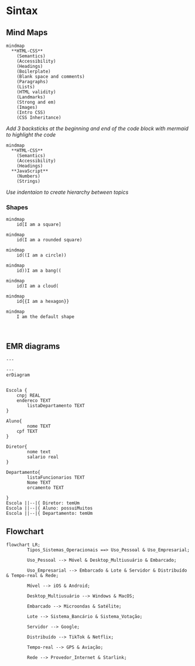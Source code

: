 # Sintax

## Mind Maps

```
mindmap
  **HTML-CSS**
    (Semantics)
    (Accessibility)
    (Headings)
    (Boilerplate)
    (Blank space and comments)
    (Paragraphs)
    (Lists)
    (HTML validity)
    (Landmarks)
    (Strong and em)
    (Images)
    (Intro CSS)
    (CSS Inheritance)
```
_Add 3 backsticks at the beginning and end of the code block with mermaid to highlight the code_

```
mindmap
  **HTML-CSS**
    (Semantics)
    (Accessibility)
    (Headings)
  **JavaScript**
    (Numbers)
    (Strings)
```

_Use indentaion to create hierarchy between topics_
### Shapes


```
mindmap
    id[I am a square]

mindmap
    id(I am a rounded square)

mindmap
    id((I am a circle))

mindmap
    id))I am a bang((

mindmap
    id)I am a cloud(

mindmap
    id{{I am a hexagon}}

mindmap
    I am the default shape

```

<br>

## EMR diagrams

```mermaid
---

---
erDiagram


Escola {
    cnpj REAL
    endereco TEXT
		listaDepartamento TEXT
}

Aluno{
 		nome TEXT
    cpf TEXT
}

Diretor{
		nome text
		salario real
}

Departamento{
		listaFuncionarios TEXT
		Nome TEXT
		orcamento TEXT
		
}
Escola ||--|{ Diretor: temUm
Escola ||--|{ Aluno: possuiMuitos
Escola ||--|{ Departamento: temUm
```

## Flowchart

```mermaid
flowchart LR;
		Tipos_Sistemas_Operacionais ==> Uso_Pessoal & Uso_Empresarial;
    
		Uso_Pessoal --> Móvel & Desktop_Multiusuário & Embarcado;
		
		Uso_Empresarial --> Embarcado & Lote & Servidor & Distribuído & Tempo-real & Rede;
		
		Móvel --> iOS & Android;
		
		Desktop_Multiusuário --> Windows & MacOS;
		
		Embarcado --> Microondas & Satélite;
		
		Lote --> Sistema_Bancário & Sistema_Votação;
		
		Servidor --> Google;
		
		Distribuído --> TikTok & Netflix;
		
		Tempo-real --> GPS & Aviação;
		
		Rede --> Provedor_Internet & Starlink;
```
